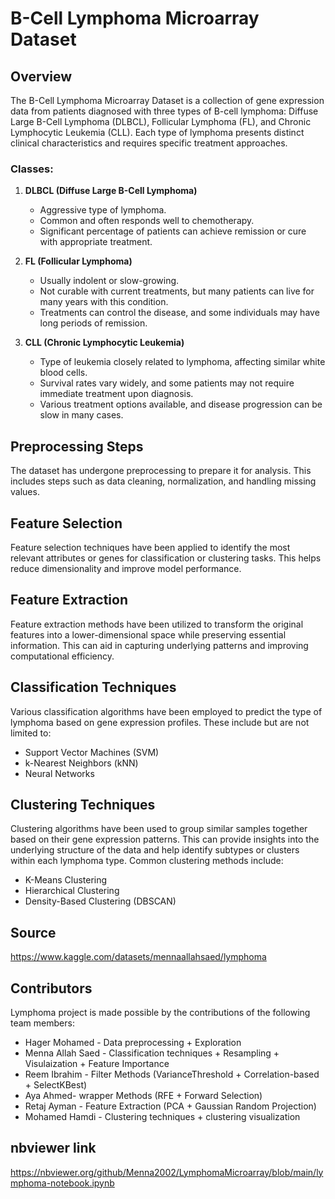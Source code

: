 # B-Cell Lymphoma Microarray Dataset

## Overview
The B-Cell Lymphoma Microarray Dataset is a collection of gene expression data from patients diagnosed with three types of B-cell lymphoma: Diffuse Large B-Cell Lymphoma (DLBCL), Follicular Lymphoma (FL), and Chronic Lymphocytic Leukemia (CLL). Each type of lymphoma presents distinct clinical characteristics and requires specific treatment approaches.

### Classes:
1. **DLBCL (Diffuse Large B-Cell Lymphoma)**
   - Aggressive type of lymphoma.
   - Common and often responds well to chemotherapy.
   - Significant percentage of patients can achieve remission or cure with appropriate treatment.

2. **FL (Follicular Lymphoma)**
   - Usually indolent or slow-growing.
   - Not curable with current treatments, but many patients can live for many years with this condition.
   - Treatments can control the disease, and some individuals may have long periods of remission.

3. **CLL (Chronic Lymphocytic Leukemia)**
   - Type of leukemia closely related to lymphoma, affecting similar white blood cells.
   - Survival rates vary widely, and some patients may not require immediate treatment upon diagnosis.
   - Various treatment options available, and disease progression can be slow in many cases.

## Preprocessing Steps
The dataset has undergone preprocessing to prepare it for analysis. This includes steps such as data cleaning, normalization, and handling missing values.

## Feature Selection
Feature selection techniques have been applied to identify the most relevant attributes or genes for classification or clustering tasks. This helps reduce dimensionality and improve model performance.

## Feature Extraction
Feature extraction methods have been utilized to transform the original features into a lower-dimensional space while preserving essential information. This can aid in capturing underlying patterns and improving computational efficiency.

## Classification Techniques
Various classification algorithms have been employed to predict the type of lymphoma based on gene expression profiles. These include but are not limited to:
- Support Vector Machines (SVM)
- k-Nearest Neighbors (kNN)
- Neural Networks

## Clustering Techniques
Clustering algorithms have been used to group similar samples together based on their gene expression patterns. This can provide insights into the underlying structure of the data and help identify subtypes or clusters within each lymphoma type. Common clustering methods include:
- K-Means Clustering
- Hierarchical Clustering
- Density-Based Clustering (DBSCAN)

## Source

https://www.kaggle.com/datasets/mennaallahsaed/lymphoma

## Contributors

Lymphoma project is made possible by the contributions of the following team members:

- Hager Mohamed - Data preprocessing + Exploration
- Menna Allah Saed - Classification techniques + Resampling + Visulaization + Feature Importance
- Reem Ibrahim - Filter Methods (VarianceThreshold + Correlation-based + SelectKBest)
- Aya Ahmed- wrapper Methods (RFE + Forward Selection)
- Retaj Ayman - Feature Extraction (PCA + Gaussian Random Projection)
- Mohamed Hamdi - Clustering techniques + clustering visualization

## nbviewer link

https://nbviewer.org/github/Menna2002/LymphomaMicroarray/blob/main/lymphoma-notebook.ipynb
